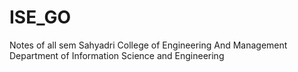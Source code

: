 # ISE_GO
Notes of all sem Sahyadri College of Engineering And Management Department of Information Science and Engineering
